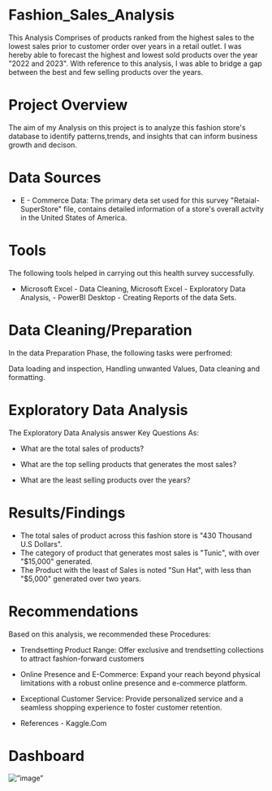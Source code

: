 # Fashion_Sales_Analysis

This Analysis Comprises of products ranked from the highest sales to the lowest sales prior to customer order over years in a retail outlet. I was hereby able to forecast the highest and lowest sold products over the year "2022 and 2023". With reference to this analysis, I was able to bridge a gap between the best and few selling products over the years.

# Project Overview

The aim of my Analysis on this project is to analyze this fashion store's database to identify patterns,trends, and insights that can inform business growth and decison.

# Data Sources
- E - Commerce Data: The primary deta set used for this survey "Retaial-SuperStore" file, contains detailed information of a store's overall actvity in the United States of America.

# Tools
The following tools helped in carrying out this health survey successfully.

- Microsoft Excel - Data Cleaning, Microsoft Excel - Exploratory Data Analysis, - PowerBI Desktop - Creating Reports of the data Sets.

# Data Cleaning/Preparation
In the data Preparation Phase, the following tasks were perfromed:

Data loading and inspection,
Handling unwanted Values,
Data cleaning and formatting.

# Exploratory Data Analysis
The Exploratory Data Analysis answer Key Questions As:

- What are the total sales of products?

- What are the top selling products that generates the most sales?

- What are the least selling products over the years?

# Results/Findings
- The total sales of product across this fashion store is "430 Thousand U.S Dollars". 
- The category of product that generates most sales is "Tunic", with over "$15,000" generated. 
- The Product with the least of Sales is noted "Sun Hat", with less than "$5,000" generated over two years. 

# Recommendations
Based on this analysis, we recommended these Procedures:

- Trendsetting Product Range: Offer exclusive and trendsetting collections to attract fashion-forward customers

- Online Presence and E-Commerce: Expand your reach beyond physical limitations with a robust online presence and e-commerce platform.

- Exceptional Customer Service: Provide personalized service and a seamless shopping experience to foster customer retention.

- References - Kaggle.Com

# Dashboard
<img src=”https://github.com/user-attachments/assets/573749fc-3989-4856-acfc-91bce0d7f66b” width=”400” height=”250” alt=”image”>
